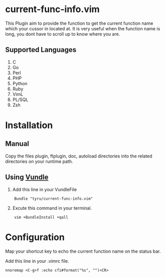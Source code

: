 current-func-info.vim
=====================

This Plugin aim to provide the function to get the current function name which your cussor in located at.
It is very useful when the function name is long, you dont have to scroll up to know where you are.

Supported Languages
-------------------
1. C
2. Go
3. Perl
4. PHP
5. Python
6. Ruby
7. VimL
8. PL/SQL
9. Zsh

Installation
============

Manual 
------
Copy the files plugin, ftplugin, doc, autoload directories into the related directories on your runtime path.

Using [Vundle](https://github.com/gmarik/vundle)
-------------

1. Add this line in your VundleFile

```
    Bundle "tyru/current-func-info.vim"
```

2. Excute this command in your terminal.


```
	vim +BundleInstall +qall

```

Configuration
=============


Map your shortcut key to echo the current function name on the status bar.

Add this line in your .vimrc file.

```VimL
nnoremap <C-g>f :echo cfi#format("%s", "")<CR>
```

